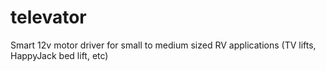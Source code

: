 # televator
Smart 12v motor driver for small to medium sized RV applications (TV lifts, HappyJack bed lift, etc)
